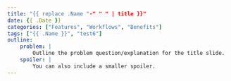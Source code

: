 ```yaml
---
title: "{{ replace .Name "-" " " | title }}"
date: {{ .Date }}
categories: ["Features", "Workflows", "Benefits"]
tags: ["{{ .Name }}", "test6"]
outline:
    problem: |
        Outline the problem question/explanation for the title slide.
    spoiler: |
        You can also include a smaller spoiler.
---
```

